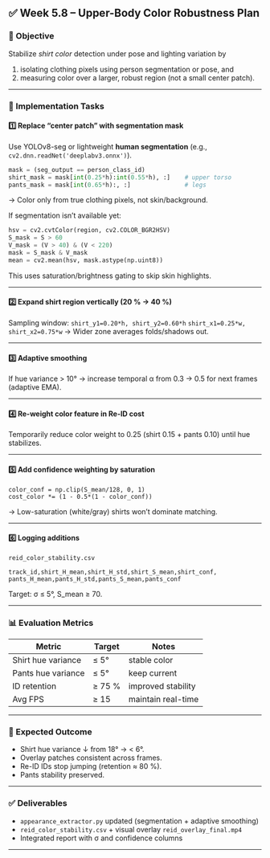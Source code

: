 

## ✅ Week 5.8 – Upper-Body Color Robustness Plan

### 🎯 Objective

Stabilize *shirt color* detection under pose and lighting variation by

1. isolating clothing pixels using person segmentation or pose, and
2. measuring color over a larger, robust region (not a small center patch).

---

### 🧩 Implementation Tasks

#### 1️⃣ Replace “center patch” with segmentation mask

Use YOLOv8-seg or lightweight **human segmentation** (e.g., `cv2.dnn.readNet('deeplabv3.onnx')`).

```python
mask = (seg_output == person_class_id)
shirt_mask = mask[int(0.25*h):int(0.55*h), :]    # upper torso
pants_mask = mask[int(0.65*h):, :]               # legs
```

→ Color only from true clothing pixels, not skin/background.

If segmentation isn’t available yet:

```python
hsv = cv2.cvtColor(region, cv2.COLOR_BGR2HSV)
S_mask = S > 60
V_mask = (V > 40) & (V < 220)
mask = S_mask & V_mask
mean = cv2.mean(hsv, mask.astype(np.uint8))
```

This uses saturation/brightness gating to skip skin highlights.

---

#### 2️⃣ Expand shirt region vertically (20 % → 40 %)

Sampling window:
`shirt_y1=0.20*h, shirt_y2=0.60*h`
`shirt_x1=0.25*w, shirt_x2=0.75*w`
→ Wider zone averages folds/shadows out.

---

#### 3️⃣ Adaptive smoothing

If hue variance > 10° → increase temporal α from 0.3 → 0.5 for next frames (adaptive EMA).

---

#### 4️⃣ Re-weight color feature in Re-ID cost

Temporarily reduce color weight to 0.25 (shirt 0.15 + pants 0.10) until hue stabilizes.

---

#### 5️⃣ Add **confidence weighting** by saturation

```
color_conf = np.clip(S_mean/128, 0, 1)
cost_color *= (1 - 0.5*(1 - color_conf))
```

→ Low-saturation (white/gray) shirts won’t dominate matching.

---

#### 6️⃣ Logging additions

`reid_color_stability.csv`

```
track_id,shirt_H_mean,shirt_H_std,shirt_S_mean,shirt_conf,
pants_H_mean,pants_H_std,pants_S_mean,pants_conf
```

Target: σ ≤ 5°,  S_mean ≥ 70.

---

### 📊 Evaluation Metrics

| Metric             | Target | Notes              |
| ------------------ | ------ | ------------------ |
| Shirt hue variance | ≤ 5°   | stable color       |
| Pants hue variance | ≤ 5°   | keep current       |
| ID retention       | ≥ 75 % | improved stability |
| Avg FPS            | ≥ 15   | maintain real-time |

---

### 🚀 Expected Outcome

* Shirt hue variance ↓ from 18° → < 6°.
* Overlay patches consistent across frames.
* Re-ID IDs stop jumping (retention ≈ 80 %).
* Pants stability preserved.

---

### ✅ Deliverables

* `appearance_extractor.py` updated (segmentation + adaptive smoothing)
* `reid_color_stability.csv` + visual overlay `reid_overlay_final.mp4`
* Integrated report with σ and confidence columns

---